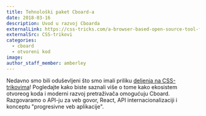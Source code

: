 ```yaml
---
title: Tehnološki paket Cboard-a
date: 2018-03-16
description: Uvod u razvoj Cboarda
externalLink: https://css-tricks.com/a-browser-based-open-source-tool-for-alternative-communication/
externalSrc: CSS-trikovi
categories:
  - cboard
  - otvoreni kod
image:
author_staff_member: amberley
---
```


Nedavno smo bili oduševljeni što smo imali priliku [deljenja na CSS-trikovima](https://css-tricks.com/a-browser-based-open-source-tool-for-alternative-communication/)! Pogledajte kako biste saznali više o tome kako ekosistem otvoreog koda i moderni razvoj pretraživača omogućuju Cboard. Razgovaramo o API-ju za veb govor, React, API internacionalizaciji i konceptu "progresivne veb aplikacije".